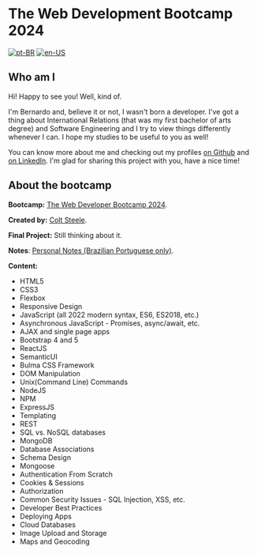# The Web Development Bootcamp 2024

[![pt-BR](https://img.shields.io/badge/lang-pt--BR-green)](.\readme.md)
[![en-US](https://img.shields.io/badge/lang-en--US-blue)](.\readme.en-US.md)

## Who am I

Hi! Happy to see you! Well, kind of.

I'm Bernardo and, believe it or not, I wasn't born a developer. I've got a thing about International Relations (that was my first bachelor of arts degree) and Software Engineering and I try to view things differently whenever I can. I hope my studies to be useful to you as well!

You can know more about me and checking out my profiles [on Github](https://github.com/bernalves) and [on LinkedIn](https://www.linkedin.com/in/santosalbirwt/). I'm glad for sharing this project with you, have a nice time!

## About the bootcamp

**Bootcamp:** [The Web Developer Bootcamp 2024](https://github.com/Colt/TheWebDeveloperBootcampSolutions).

**Created by:**  [Colt Steele](https://www.youtube.com/c/ColtSteeleCode).

**Final Project:** Still thinking about it.

**Notes**: [Personal Notes (Brazilian Portuguese only)](.\personalNotes).

**Content:**

- HTML5
- CSS3
- Flexbox
- Responsive Design
- JavaScript (all 2022 modern syntax, ES6, ES2018, etc.)
- Asynchronous JavaScript - Promises, async/await, etc.
- AJAX and single page apps
- Bootstrap 4 and 5
- ReactJS
- SemanticUI
- Bulma CSS Framework
- DOM Manipulation
- Unix(Command Line) Commands
- NodeJS
- NPM
- ExpressJS
- Templating
- REST
- SQL vs. NoSQL databases
- MongoDB
- Database Associations
- Schema Design
- Mongoose
- Authentication From Scratch
- Cookies & Sessions
- Authorization
- Common Security Issues - SQL Injection, XSS, etc.
- Developer Best Practices
- Deploying Apps
- Cloud Databases
- Image Upload and Storage
- Maps and Geocoding
